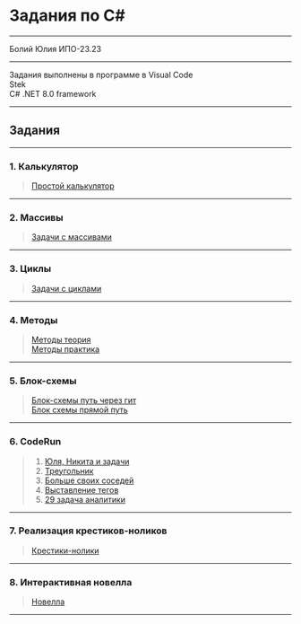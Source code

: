 # Задания по C#
***
Болий Юлия ИПО-23.23
***
Задания выполнены в программе в Visual Code  
Stek  
C# .NET 8.0 framework
***
## Задания
***
### 1. Калькулятор
   > [Простой калькулятор](https://github.com/Lisichka-Ju/C-__zadaniya/blob/main/calculator)
***
### 2. Mассивы
   > [Задачи с массивами](https://github.com/Lisichka-Ju/C-__zadaniya/blob/main/zadachi_massivi)
***
### 3. Циклы
   > [Задачи с циклами](https://github.com/Lisichka-Ju/C-__zadaniya/blob/main/cikli)
***
### 4. Методы
   >[Методы теория](https://github.com/Lisichka-Ju/C-__zadaniya/blob/main/metodi_teoriya)  
   >[Методы практика](https://github.com/Lisichka-Ju/C-__zadaniya/blob/main/metodi_practika)
***
### 5. Блок-схемы
   >[Блок-схемы путь через гит]()  
   >[Блок схемы прямой путь](https://docs.google.com/document/d/1_QdIUxpjL3o0cNw5QKIENuQp3M_JYIas/edit)
***
### 6. CodeRun
   > 1. [Юля, Никита и задачи](https://github.com/Lisichka-Ju/Zadaniya_for_fish/blob/main/CodeRun/1)  
   > 2. [Треугольник](https://github.com/Lisichka-Ju/Zadaniya_for_fish/blob/main/CodeRun/2)
   > 3. [Больше своих соседей](https://github.com/Lisichka-Ju/Zadaniya_for_fish/blob/main/CodeRun/3)
   > 4. [Выставление тегов
](https://github.com/Lisichka-Ju/Zadaniya_for_fish/blob/main/CodeRun/4)
   > 5. [29 задача аналитики](https://github.com/Lisichka-Ju/Zadaniya_for_fish/blob/main/CodeRun/5)
***
### 7. Реализация крестиков-ноликов
   > [Крестики-нолики](https://github.com/Lisichka-Ju/Zadaniya_for_fish/blob/main/KrestikiNoliki)
***
### 8. Интерактивная новелла
   > [Новелла](https://github.com/Lisichka-Ju/Zadaniya_for_fish/blob/main/Novel)
***



